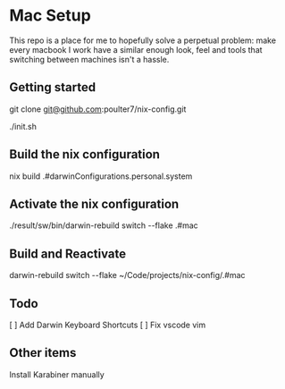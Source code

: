 # Mac Setup
This repo is a place for me to hopefully solve a perpetual problem: make every macbook I work have a similar enough look, feel and tools that switching between machines isn't a hassle.

## Getting started
git clone git@github.com:poulter7/nix-config.git

./init.sh

## Build the nix configuration
nix build .#darwinConfigurations.personal.system

## Activate the nix configuration
./result/sw/bin/darwin-rebuild switch --flake .#mac

## Build and Reactivate
darwin-rebuild switch --flake ~/Code/projects/nix-config/.#mac

## Todo
[ ] Add Darwin Keyboard Shortcuts
[ ] Fix vscode vim


## Other items
Install Karabiner manually
